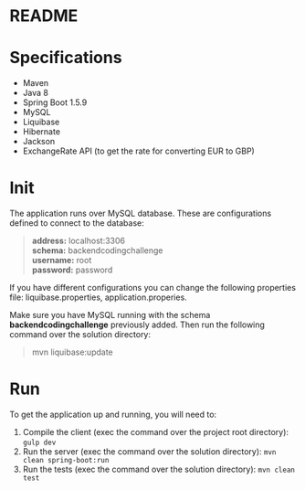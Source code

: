 README
====

# Specifications

*   Maven
*   Java 8
*   Spring Boot 1.5.9
*	MySQL
*	Liquibase
*	Hibernate
*	Jackson
*	ExchangeRate API (to get the rate for converting EUR to GBP)

# Init

The application runs over MySQL database. These are configurations defined to connect to the database:

> **address:** localhost:3306   
> **schema:** backendcodingchallenge   
> **username:** root   
> **password:** password

If you have different configurations you can change the following properties file: liquibase.properties, application.properies.

Make sure you have MySQL running with the schema **backendcodingchallenge** previously added. Then run the following command over the solution directory:
> mvn liquibase:update

# Run

To get the application up and running, you will need to:

1.  Compile the client (exec the command over the project root directory): `gulp dev`
2.  Run the server (exec the command over the solution directory): `mvn clean spring-boot:run`
3.	Run the tests (exec the command over the solution directory): `mvn clean test`
